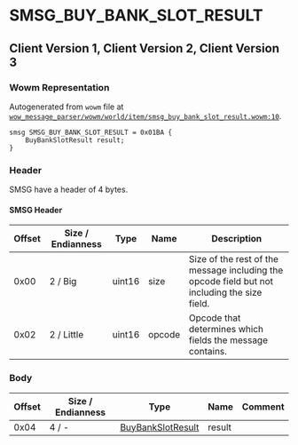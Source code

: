 # SMSG_BUY_BANK_SLOT_RESULT

## Client Version 1, Client Version 2, Client Version 3

### Wowm Representation

Autogenerated from `wowm` file at [`wow_message_parser/wowm/world/item/smsg_buy_bank_slot_result.wowm:10`](https://github.com/gtker/wow_messages/tree/main/wow_message_parser/wowm/world/item/smsg_buy_bank_slot_result.wowm#L10).
```rust,ignore
smsg SMSG_BUY_BANK_SLOT_RESULT = 0x01BA {
    BuyBankSlotResult result;
}
```
### Header

SMSG have a header of 4 bytes.

#### SMSG Header

| Offset | Size / Endianness | Type   | Name   | Description |
| ------ | ----------------- | ------ | ------ | ----------- |
| 0x00   | 2 / Big           | uint16 | size   | Size of the rest of the message including the opcode field but not including the size field.|
| 0x02   | 2 / Little        | uint16 | opcode | Opcode that determines which fields the message contains.|

### Body

| Offset | Size / Endianness | Type | Name | Comment |
| ------ | ----------------- | ---- | ---- | ------- |
| 0x04 | 4 / - | [BuyBankSlotResult](buybankslotresult.md) | result |  |

